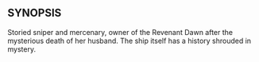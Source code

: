 ## SYNOPSIS
Storied sniper and mercenary, owner of the Revenant Dawn after the mysterious death of her husband.  The ship itself has a history shrouded in mystery.

